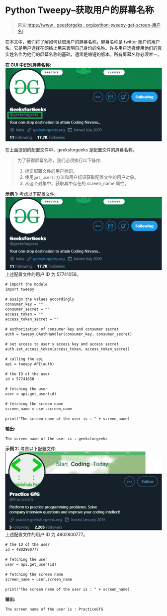 # Python Tweepy–获取用户的屏幕名称

> 原文:[https://www . geesforgeks . org/python-tweepy-get-screen-用户名/](https://www.geeksforgeeks.org/python-tweepy-getting-the-screen-name-of-a-user/)

在本文中，我们将了解如何获取用户的屏幕名称。屏幕名称是 twitter 账户的用户名。它是用户选择在网络上用来表明自己身份的名称。许多用户选择使用他们的真实姓名作为他们的屏幕名称的基础，通常是缩短的版本。所有屏幕名称必须唯一。

**在 GUI 中识别屏幕名称:**
![](img/1c8d73c6f34d1a093abbcb57de48866f.png)

在上面提到的配置文件中，geeksforgeeks 是配置文件的屏幕名称。

> 为了获得屏幕名称，我们必须执行以下操作:
> 
> 1.  标识配置文件的用户标识。
> 2.  使用`get_user()`方法和用户标识获取配置文件的用户对象。
> 3.  从这个对象中，获取其中存在的 screen_name 属性。

**示例 1:** 考虑以下配置文件:
![](img/6132b5064bacde4339adf720ea88d2db.png)
上述配置文件的用户 ID 为 57741058。

```
# import the module
import tweepy

# assign the values accordingly
consumer_key = ""
consumer_secret = ""
access_token = ""
access_token_secret = ""

# authorization of consumer key and consumer secret
auth = tweepy.OAuthHandler(consumer_key, consumer_secret)

# set access to user's access key and access secret 
auth.set_access_token(access_token, access_token_secret)

# calling the api 
api = tweepy.API(auth)

# the ID of the user
id = 57741058

# fetching the user
user = api.get_user(id)

# fetching the screen name
screen_name = user.screen_name

print("The screen name of the user is : " + screen_name)
```

**输出:**

```
The screen name of the user is : geeksforgeeks

```

**示例 2:** 考虑以下配置文件:
![](img/159935125f6fbd011d182156efb24f04.png)
上述配置文件的用户 ID 为 4802800777。

```
# the ID of the user
id = 4802800777

# fetching the user
user = api.get_user(id)

# fetching the screen name
screen_name = user.screen_name

print("The screen name of the user is : " + screen_name)
```

**输出:**

```
The screen name of the user is : PracticeGfG

```